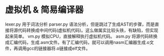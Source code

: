 # 虚拟机 & 简易编译器


lexer.py 用于词法分析
parser.py 语法分析，但是跳过了生成AST的步骤，而是直接将源代码转换成中间代码(虚拟机代码)。这么做属实比较头铁，有缺陷，但实现起来简单。
vm.py  模拟CPU，直接解释执行虚拟机代码。
asm.py 将源代码转换成汇编代码，生成.asm文件。有了汇编代码，就可以调用nasm汇编器生成.o文件，再调用gcc的链接器将.o链接成elf文件。
